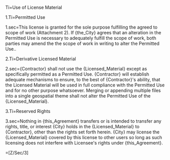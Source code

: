 Ti=Use of License Material

1.Ti=Permitted Use

1.sec=This license is granted for the sole purpose fulfilling the agreed to scope of work (Attachment 2). If {the_City} agrees that an alteration in the Permitted Use is necessary to adequately fulfill the scope of work, both parties may amend the the scope of work in writing to alter the Permitted Use..

2.Ti=Derivative Licensed Material

2.sec={Contractor} shall not use the {Licensed_Material} except as specifically permitted as a Permitted Use. {Contractor} will establish adequate mechanisms to ensure, to the best of {Contractor}'s ability, that the Licensed  Material will be used in full compliance with the Permitted Use and for no other  purpose whatsoever.  Merging or appending multiple files into a single geospatial theme shall not alter the Permitted Use of the {Licensed_Material}.

3.Ti=Reserved Rights

3.sec=Nothing in {this_Agreement} transfers or is intended to transfer any rights, title, or interest {City} holds in the {Licensed_Material} to {Contractor}, other than the rights set forth herein. {City} may license the {Licensed_Material} covered by this license to other users so long as such licensing does not interfere with Licensee's rights under {this_Agreement}.

=[Z/Sec/3]